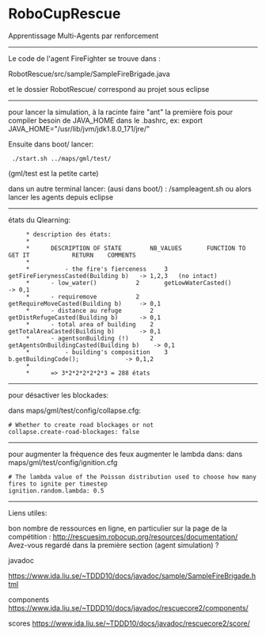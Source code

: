 # RoboCupRescue
Apprentissage Multi-Agents par renforcement

__________________

Le code de l'agent FireFighter se trouve dans : 

RobotRescue/src/sample/SampleFireBrigade.java

et le dossier RobotRescue/ correspond au projet sous eclipse


__________________
pour lancer la simulation, à la racinte faire "ant" la première fois pour compiler
besoin de JAVA_HOME dans le .bashrc, ex:
export JAVA_HOME="/usr/lib/jvm/jdk1.8.0_171/jre/"

Ensuite dans boot/ lancer:
```
 ./start.sh ../maps/gml/test/
```
(gml/test est la petite carte)

dans un autre terminal lancer: (ausi dans boot/) : /sampleagent.sh 
ou alors lancer les agents depuis eclipse

__________________

états du Qlearning:
```
     * description des états:
     * 
     * 		DESCRIPTION OF STATE  	    NB_VALUES		FUNCTION TO GET IT			  RETURN	COMMENTS
     * 
     *          - the fire's fierceness		3 		getFireFierynessCasted(Building b)	 -> 1,2,3 	(no intact)
     *		- low_water()			2 		getLowWaterCasted() 			 -> 0,1
     * 		- requiremove			2 		getRequireMoveCasted(Building b)	 -> 0,1
     * 		- distance au refuge		2 		getDistRefugeCasted(Building b)		 -> 0,1
     * 		- total area of building	2 		getTotalAreaCasted(Building b) 		 -> 0,1
     *	 	- agentsonBuilding (!)		2 		getAgentsOnBuildingCasted(Building b)	 -> 0,1
     *          - building's composition	3		b.getBuildingCode();			 -> 0,1,2
     *
     * 		=> 3*2*2*2*2*2*3 = 288 états 
```
__________________

pour désactiver les blockades:

dans maps/gml/test/config/collapse.cfg:

```
# Whether to create road blockages or not
collapse.create-road-blockages: false
```
__________________

pour augmenter la fréquence des feux augmenter le lambda dans:
dans maps/gml/test/config/ignition.cfg
```
# The lambda value of the Poisson distribution used to choose how many fires to ignite per timestep
ignition.random.lambda: 0.5
```

__________________

Liens utiles:

bon nombre de ressources en ligne, en particulier sur la page de la compétition :
http://rescuesim.robocup.org/resources/documentation/
Avez-vous regardé dans la première section (agent simulation) ?


javadoc

https://www.ida.liu.se/~TDDD10/docs/javadoc/sample/SampleFireBrigade.html

components https://www.ida.liu.se/~TDDD10/docs/javadoc/rescuecore2/components/

scores https://www.ida.liu.se/~TDDD10/docs/javadoc/rescuecore2/score/
